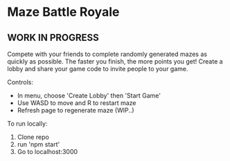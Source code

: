# Maze Battle Royale #

## WORK IN PROGRESS ##

Compete with your friends to complete randomly generated mazes as 
quickly as possible. The faster you finish, the more points you get!
Create a lobby and share your game code to invite people to your game.

Controls:
* In menu, choose 'Create Lobby' then 'Start Game'
* Use WASD to move and R to restart maze
* Refresh page to regenerate maze (WIP..)

To run locally:
1. Clone repo
2. run 'npm start'
3. Go to localhost:3000
